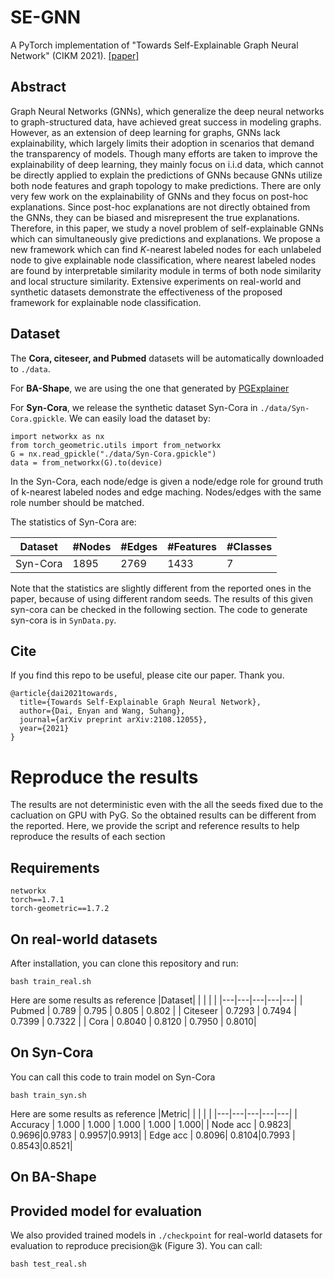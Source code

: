 
# SE-GNN
A PyTorch implementation of "Towards Self-Explainable Graph Neural Network" (CIKM 2021). [[paper]](https://arxiv.org/pdf/2108.12055.pdf)
## Abstract
Graph Neural Networks (GNNs), which generalize the deep neural networks to graph-structured data, have achieved great success in modeling graphs. However, as an extension of deep learning for graphs, GNNs lack explainability, which largely limits their adoption in scenarios that demand the transparency of models. Though many efforts are taken to improve the explainability of deep learning, they mainly focus on i.i.d data, which cannot be directly applied to explain the predictions of GNNs because GNNs utilize both node features and graph topology to make predictions. There are only very few work on the explainability of GNNs and they focus on post-hoc explanations. Since post-hoc explanations are not directly obtained from the GNNs, they can be biased and misrepresent the true explanations. Therefore, in this paper, we study a novel problem of self-explainable GNNs which can simultaneously give predictions and explanations. We propose a new framework which can find $K$-nearest labeled nodes for each unlabeled node to give explainable node classification, where nearest labeled nodes are found by interpretable similarity module in terms of both node similarity and local structure similarity.  Extensive experiments on real-world and synthetic datasets demonstrate the effectiveness of the proposed framework for explainable node classification.
## Dataset
The **Cora, citeseer, and Pubmed** datasets will be automatically downloaded to `./data`. 

For **BA-Shape**, we are using the one that generated by [PGExplainer](https://github.com/flyingdoog/PGExplainer/tree/master/dataset)

For **Syn-Cora**, we release the synthetic dataset Syn-Cora in `./data/Syn-Cora.gpickle`. We can easily load the dataset by:
```
import networkx as nx
from torch_geometric.utils import from_networkx
G = nx.read_gpickle("./data/Syn-Cora.gpickle")
data = from_networkx(G).to(device)
``` 
In the Syn-Cora, each node/edge is given a node/edge role for ground truth of k-nearest labeled nodes and edge maching. Nodes/edges with the same role number should be matched.

The statistics of Syn-Cora are:

|Dataset|#Nodes| #Edges | #Features | #Classes|
|---|---|---|---|---|
|Syn-Cora|1895|2769|1433|7|

Note that the statistics are slightly different from the reported ones in the paper, because of using different random seeds. The results of this given syn-cora can be checked in the following section. The code to generate syn-cora is in `SynData.py`.



## Cite
If you find this repo to be useful, please cite our paper. Thank you.
```
@article{dai2021towards,
  title={Towards Self-Explainable Graph Neural Network},
  author={Dai, Enyan and Wang, Suhang},
  journal={arXiv preprint arXiv:2108.12055},
  year={2021}
}
```
# Reproduce the results

The results are not deterministic even with the all the seeds fixed due to the cacluation on GPU with PyG. 
So the obtained results can be different from the reported. Here, we provide the script and reference results to help reproduce the results of each section

## Requirements

```
networkx
torch==1.7.1
torch-geometric==1.7.2 
```

## On real-world datasets
After installation, you can clone this repository and run:
```
bash train_real.sh
```
Here are some results as reference
|Dataset| | | | |
|---|---|---|---|---|
| Pubmed | 0.789 | 0.795 | 0.805 | 0.802 |
| Citeseer | 0.7293 | 0.7494 | 0.7399 | 0.7322 |
| Cora | 0.8040 | 0.8120 | 0.7950 | 0.8010|
## On Syn-Cora
You can call this code to train model on Syn-Cora
```
bash train_syn.sh
```
Here are some results as reference
|Metric| | | | |
|---|---|---|---|---|
| Accuracy | 1.000 | 1.000 | 1.000 | 1.000 | 1.000|
| Node acc | 0.9823| 0.9696|0.9783 | 0.9957|0.9913|
| Edge acc | 0.8096| 0.8104|0.7993 | 0.8543|0.8521|

## On BA-Shape

## Provided model for evaluation
We also provided trained models in `./checkpoint` for real-world datasets for evaluation to reproduce precision@k (Figure 3). You can call:
```
bash test_real.sh
```


